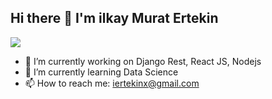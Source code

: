 ## Hi there 👋 I'm ilkay Murat Ertekin

![](https://komarev.com/ghpvc/?username=imertekin)

- 🔭 I’m currently working on Django Rest, React JS, Nodejs
- 🌱 I’m currently learning Data Science
- 📫 How to reach me: iertekinx@gmail.com

